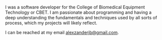 I was a software developer for the College of Biomedical Equipment Technology or CBET. 
I am passionate about programming and having a deep understanding the fundamentals and techniques used by all sorts of process, which my projects will likely reflect.

I can be reached at my email alexzanderjb@gmail.com.
